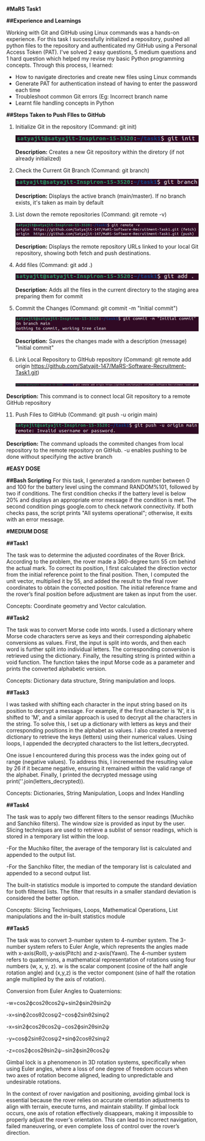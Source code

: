 **#MaRS Task1**

**##Experience and Learnings**

Working with Git and GitHub using Linux commands was a hands-on experience. For this task I successfully initialized a repository, pushed all python files to the repository and authenticated my GitHub using a Personal Access Token (PAT). I've solved 2 easy questions, 5 medium questions and 1 hard question which helped my revise my basic Python programming concepts.
Through this process, I learned:
- How to navigate directories and create new files using Linux commands
- Generate PAT for authentication instead of having to enter the password each time
- Troubleshoot common Git errors (Eg: Incorrect branch name
- Learnt file handling concepts in Python

**##Steps Taken to Push FIles to GitHub**
1. Initialize Git in the repository (Command: git init)

   ![Initializing Git](init.png)
   

   **Description:** Creates a new Git repository within the diretory (if not already initialized)
   

3. Check the Current Git Branch (Command: git branch)

   ![Initializing Git](branch.png)
   
   **Description:** Displays the active branch (main/master). If no branch exists, it's taken as main by default


5. List down the remote repositories (Command: git remote -v)

   ![Initializing Git](remote-v.png)
   
   **Description:** Displays the remote repository URLs linked to your local Git repository, showing both fetch and push destinations.


7. Add files (Command: git add .)

   ![Initializing Git](add.png)
   
   **Description:** Adds all the files in the current directory to the staging area preparing them for commit
   

9. Commit the Changes (Command: git commit -m "Initial commit")

    ![Initializing Git](commit.png)
   
   **Description:** Saves the changes made with a description (message) "Initial commit"
   

10. Link Local Repository to GItHub repository (Command: git remote add origin https://github.com/Satyajit-147/MaRS-Software-Recruitment-Task1.git)

    ![Initializing Git](remote_add_origin.png)
   
   **Description:** This command is to connect local Git repository to a remote GitHub repository


11. Push Files to GitHub (Command: git push -u origin main)

    ![Initializing Git](push.png)
   
   **Description:** The command uploads the commited changes from local repository to the remote repository on GitHub. -u enables pushing to be done without specifying the active branch


**#EASY DOSE**

**##Bash Scripting**
For this task, I generated a random number between 0 and 100 for the battery level using the command RANDOM%101, followed by two if conditions. The first condition checks if the battery level is below 20% and displays an appropriate error message if the condition is met. The second condition pings google.com to check network connectivity. If both checks pass, the script prints "All systems operational"; otherwise, it exits with an error message.


**#MEDIUM DOSE**

**##Task1**

The task was to determine the adjusted coordinates of the Rover Brick. According to the problem, the rover made a 360-degree turn 55 cm behind the actual mark. To correct its position, I first calculated the direction vector from the initial reference point to the final position. Then, I computed the unit vector, multiplied it by 55, and added the result to the final rover coordinates to obtain the corrected position. The initial reference frame and the rover’s final position before adjustment are taken as input from the user.

Concepts: Coordinate geometry and Vector calculation.

**##Task2**

The task was to convert Morse code into words. I used a dictionary where Morse code characters serve as keys and their corresponding alphabetic conversions as values. First, the input is split into words, and then each word is further split into individual letters. The corresponding conversion is retrieved using the dictionary. Finally, the resulting string is printed within a void function. The function takes the input Morse code as a parameter and prints the converted alphabetic version.

Concepts: Dictionary data structure, String manipulation and loops.

**##Task3**

I was tasked with shifting each character in the input string based on its position to decrypt a message. For example, if the first character is 'N', it is shifted to 'M', and a similar approach is used to decrypt all the characters in the string. To solve this, I set up a dictionary with letters as keys and their corresponding positions in the alphabet as values. I also created a reversed dictionary to retrieve the keys (letters) using their numerical values. Using loops, I appended the decrypted characters to the list letters_decrypted.

One issue I encountered during this process was the index going out of range (negative values). To address this, I incremented the resulting value by 26 if it became negative, ensuring it remained within the valid range of the alphabet. Finally, I printed the decrypted message using print(''.join(letters_decrypted)).

Concepts: Dictionaries, String Manipulation, Loops and Index Handling

**##Task4**

The task was to apply two different filters to the sensor readings (Muchiko and Sanchiko filters). The window size is provided as input by the user. Slicing techniques are used to retrieve a sublist of sensor readings, which is stored in a temporary list within the loop.

-For the Muchiko filter, the average of the temporary list is calculated and appended to the output list.

-For the Sanchiko filter, the median of the temporary list is calculated and appended to a second output list.

The built-in statistics module is imported to compute the standard deviation for both filtered lists. The filter that results in a smaller standard deviation is considered the better option.

Concepts: Slicing Techniques, Loops, Mathematical Operations, List manipulations and the in-built statistics module

**##Task5**

The task was to convert 3-number system to 4-number system. The 3-number system refers to Euler Angle, which represents the angles made with x-axis(Roll), y-axis(Pitch) and z-axis(Yawn). The 4-number system refers to quaternions, a mathematical representation of rotations using four numbers (w, x, y, z). w is the scalar component (cosine of the half angle rotation angle) and (x,y,z) is the vector component (sine of half the rotation angle multiplied by the axis of rotation).

Conversion from Euler Angles to Quaternions:

-w=cos2ϕ​cos2θ​cos2ψ​+sin2ϕ​sin2θ​sin2ψ​

-x=sin⁡ϕ2cos⁡θ2cos⁡ψ2−cos⁡ϕ2sin⁡θ2sin⁡ψ2

-x=sin2ϕ​cos2θ​cos2ψ​−cos2ϕ​sin2θ​sin2ψ​

-y=cos⁡ϕ2sin⁡θ2cos⁡ψ2+sin⁡ϕ2cos⁡θ2sin⁡ψ2

-z=cos2ϕ​cos2θ​sin2ψ​−sin2ϕ​sin2θ​cos2ψ​

Gimbal lock is a phenomenon in 3D rotation systems, specifically when using Euler angles, where a loss of one degree of freedom occurs when two axes of rotation become aligned, leading to unpredictable and undesirable rotations.

In the context of rover navigation and positioning, avoiding gimbal lock is essential because the rover relies on accurate orientation adjustments to align with terrain, execute turns, and maintain stability. If gimbal lock occurs, one axis of rotation effectively disappears, making it impossible to properly adjust the rover's orientation. This can lead to incorrect navigation, failed maneuvering, or even complete loss of control over the rover’s direction.



